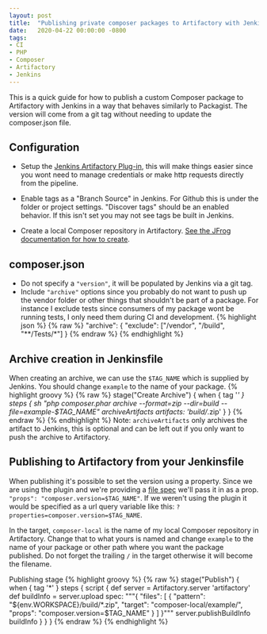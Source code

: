 ```yaml
---
layout: post
title:  "Publishing private composer packages to Artifactory with Jenkins"
date:   2020-04-22 00:00:00 -0800
tags:
- CI
- PHP
- Composer
- Artifactory
- Jenkins
---
```


This is a quick guide for how to publish a custom Composer package to Artifactory with Jenkins in a way that behaves similarly to Packagist. The version will come from a git tag without needing to update the composer.json file.

## Configuration

* Setup the [Jenkins Artifactory Plug-in]('https://www.jfrog.com/confluence/display/JFROG/Jenkins+Artifactory+Plug-in'), this will make things easier since you wont need to manage credentials or make http requests directly from the pipeline. 

* Enable tags as a "Branch Source" in Jenkins. For Github this is under the folder or project settings. "Discover tags" should be an enabled behavior. If this isn't set you may not see tags be built in Jenkins.

* Create a local Composer repository in Artifactory. [See the JFrog documentation for how to create]('https://www.jfrog.com/confluence/display/JFROG/PHP+Composer+Repositories').

## composer.json

* Do not specify a `"version"`, it will be populated by Jenkins via a git tag.
* Include `"archive"` options since you probably do not want to push up the vendor folder or other things that shouldn't be part of a package. For instance I exclude tests since consumers of my package wont be running tests, I only need them during CI and development.
{% highlight json %}
{% raw %}
"archive": {
     "exclude": ["/vendor", "/build", "**/Tests/*"]
}
{% endraw %}
{% endhighlight %}


## Archive creation in Jenkinsfile
When creating an archive, we can use the `$TAG_NAME` which is supplied by Jenkins. You should change `example` to the name of your package.
{% highlight groovy %}
{% raw %}
stage("Create Archive") {
    when {
        tag '*'
    }
    steps {
        sh "php composer.phar archive --format=zip --dir=build --file=example-$TAG_NAME"
        archiveArtifacts artifacts: 'build/*.zip'
    }
}
{% endraw %}
{% endhighlight %}
Note: `archiveArtifacts` only archives the artifact to Jenkins, this is optional and can be left out if you only want to push the archive to Artifactory.

## Publishing to Artifactory from your Jenkinsfile
When publishing it's possible to set the version using a property. Since we are using the plugin and we're providing a [file spec]('https://www.jfrog.com/confluence/display/JFROG/Using+File+Specs')  we'll pass it in as a prop. `"props": "composer.version=$TAG_NAME"`. If we weren't using the plugin it would be specified as a url query variable like this: `?properties=composer.version=$TAG_NAME`.

In the target, `composer-local` is the name of my local Composer repository in Artifactory. Change that to what yours is named and change `example` to the name of your package or other path where you want the package published. Do not forget the trailing `/` in the target otherwise it will become the filename.


Publishing stage
{% highlight groovy %}
{% raw %}
stage("Publish") {
    when {
        tag '*'
    }
    steps {
        script {
            def server = Artifactory.server 'artifactory'
            def buildInfo = server.upload spec: """{
                "files": [
                    {
                        "pattern": "${env.WORKSPACE}/build/*.zip",
                        "target": "composer-local/example/",
                        "props": "composer.version=$TAG_NAME"
                    }
                ]
            }"""
            server.publishBuildInfo buildInfo
        }
    }
}
{% endraw %}
{% endhighlight %}
